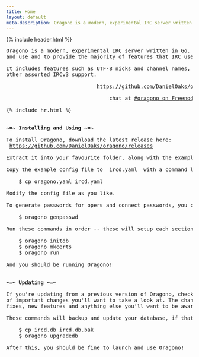 ```yaml
---
title: Home
layout: default
meta-description: Oragono is a modern, experimental IRC server written in Go.
---
```

{% include header.html %}

<pre>
Oragono is a modern, experimental IRC server written in Go. It's designed to be simple to setup
and use and to provide the majority of features that IRC users expect today.

It includes features such as UTF-8 nicks and channel names, client accounts with SASL, and
other assorted IRCv3 support.

                             <a href="https://github.com/DanielOaks/oragono">https://github.com/DanielOaks/oragono</a>

                                 chat at <a href="ircs://irc.freenode.net:6697/#oragono">#oragono on Freenode</a>

{% include hr.html %}


<strong>~=~ Installing and Using ~=~</strong>

To install Oragono, download the latest release here:
 <a href="https://github.com/DanielOaks/oragono/releases">https://github.com/DanielOaks/oragono/releases</a>

Extract it into your favourite folder, along with the example config file.

Copy the example config file to  ircd.yaml  with a command like:

    <span class="term">$</span> cp oragono.yaml ircd.yaml

Modify the config file as you like.

To generate passwords for opers and connect passwords, you can use this command:

    <span class="term">$</span> oragono genpasswd

Run these commands in order -- these will setup each section of the server:

    <span class="term">$</span> oragono initdb
    <span class="term">$</span> oragono mkcerts
    <span class="term">$</span> oragono run

And you should be running Oragono!


<strong>~=~ Updating ~=~</strong>

If you're updating from a previous version of Oragono, checkout the CHANGELOG for a shortlist
of important changes you'll want to take a look at. The change log details config changes,
fixes, new features and anything else you'll want to be aware of!

These commands will backup and update your database, if that's been updated:

    <span class="term">$</span> cp ircd.db ircd.db.bak
    <span class="term">$</span> oragono upgradedb

After this, you should be fine to launch and use Oragono!
</pre>
